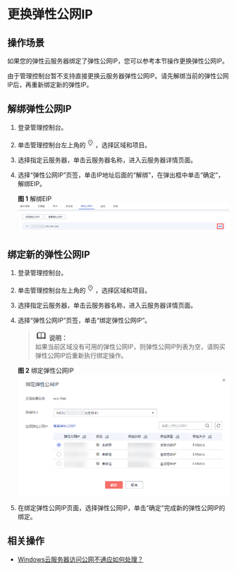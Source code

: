 # 更换弹性公网IP<a name="ZH-CN_TOPIC_0170142084"></a>

## 操作场景<a name="section1313622911716"></a>

如果您的弹性云服务器绑定了弹性公网IP，您可以参考本节操作更换弹性公网IP。

由于管理控制台暂不支持直接更换云服务器弹性公网IP。请先解绑当前的弹性公网IP后，再重新绑定新的弹性IP。

## 解绑弹性公网IP<a name="section357272742214"></a>

1.  登录管理控制台。
2.  单击管理控制台左上角的![](figures/icon-region.png)，选择区域和项目。
3.  选择指定云服务器，单击云服务器名称，进入云服务器详情页面。
4.  选择“弹性公网IP”页签，单击IP地址后面的“解绑”，在弹出框中单击“确定”，解绑EIP。

    **图 1**  解绑EIP<a name="zh-cn_topic_0118784115_fig873844904114"></a>  
    ![](figures/解绑EIP.png "解绑EIP")


## 绑定新的弹性公网IP<a name="section11111104619243"></a>

1.  登录管理控制台。
2.  单击管理控制台左上角的![](figures/icon-region.png)，选择区域和项目。
3.  选择指定云服务器，单击云服务器名称，进入云服务器详情页面。
4.  选择“弹性公网IP”页签，单击“绑定弹性公网IP”。

    >![](public_sys-resources/icon-note.gif) **说明：**   
    >如果当前区域没有可用的弹性公网IP，则弹性公网IP列表为空，请购买弹性公网IP后重新执行绑定操作。  

    **图 2**  绑定弹性公网IP<a name="fig82941259466"></a>  
    ![](figures/绑定弹性公网IP.png "绑定弹性公网IP")

5.  在绑定弹性公网IP页面，选择弹性公网IP，单击“确定”完成新的弹性公网IP的绑定。

## 相关操作<a name="section590255725418"></a>

-   [Windows云服务器访问公网不通应如何处理？](https://support.huaweicloud.com/ecs_faq/zh-cn_topic_0167429327.html)

